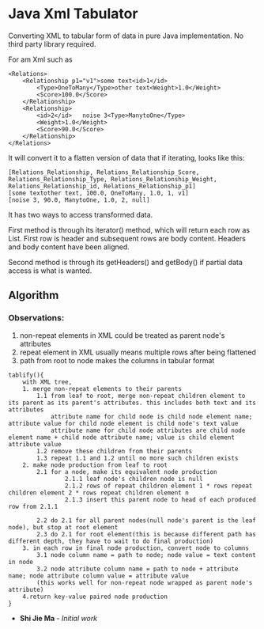 # Java Xml Tabulator
Converting XML to tabular form of data in pure Java implementation. No third party library required.

For am Xml such as
```
<Relations>
	<Relationship p1="v1">some text<id>1</id>
		<Type>OneToMany</Type>other text<Weight>1.0</Weight>
		<Score>100.0</Score>
	</Relationship>
	<Relationship>
		<id>2</id>   noise 3<Type>ManytoOne</Type>
		<Weight>1.0</Weight>
		<Score>90.0</Score>
	</Relationship>
</Relations>
```
It will convert it to a flatten version of data that if iterating, looks like this:
```
[Relations_Relationship, Relations_Relationship_Score, Relations_Relationship_Type, Relations_Relationship_Weight, Relations_Relationship_id, Relations_Relationship_p1]
[some textother text, 100.0, OneToMany, 1.0, 1, v1]
[noise 3, 90.0, ManytoOne, 1.0, 2, null]
```
It has two ways to access transformed data.

First method is through its iterator() method, which will return each row as List<String>. First row is header and subsequent rows are body content. Headers and body content have been aligned.

Second method is through its getHeaders() and getBody() if partial data access is what is wanted.

## Algorithm

### Observations:
1. non-repeat elements in XML could be treated as parent node's attributes
2. repeat element in XML usually means multiple rows after being flattened
3. path from root to node makes the columns in tabular format
```
tablify(){
    with XML tree,
    1. merge non-repeat elements to their parents
        1.1 from leaf to root, merge non-repeat children element to its parent as its parent's attributes. this includes both text and its attributes
            attribute name for child node is child node element name; attribute value for child node element is child node's text value
            attribute name for child node attributes are child node element name + child node attribute name; value is child element attribute value
        1.2 remove these children from their parents
        1.3 repeat 1.1 and 1.2 until no more such children exists
    2. make node production from leaf to root
        2.1 for a node, make its equivalent node production
                2.1.1 leaf node's children node is null
                2.1.2 rows of repeat children element 1 * rows repeat children element 2 * rows repeat children element n
                2.1.3 insert this parent node to head of each produced row from 2.1.1

        2.2 do 2.1 for all parent nodes(null node's parent is the leaf node), but stop at root element
        2.3 do 2.1 for root element(this is because different path has different depth, they have to wait to do final production)
    3. in each row in final node production, convert node to columns
        3.1 node column name = path to node; node value = text content in node
        3.2 node attribute column name = path to node + attribute name; node attribute column value = attribute value
        (this works well for non-repeat node wrapped as parent node's attribute)
    4.return key-value paired node production
}

```
* **Shi Jie Ma** - *Initial work*